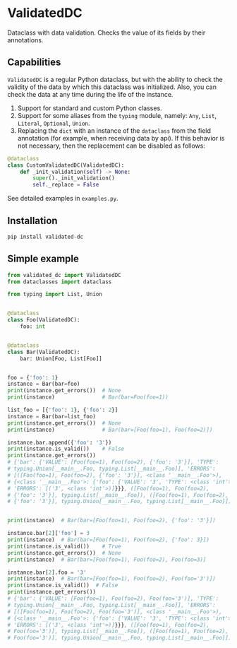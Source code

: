 # ValidatedDC

Dataclass with data validation.
Checks the value of its fields by their annotations.

## Capabilities

`ValidatedDC` is a regular Python dataclass, but with the ability to check the validity of the data by which this dataclass was initialized. Also, you can check the data at any time during the life of the instance. 

1. Support for standard and custom Python classes.
2. Support for some aliases from the `typing` module, namely: `Any`, `List`, `Literal`, `Optional`, `Union`.
3. Replacing the `dict` with an instance of the `dataclass` from the field annotation (for example, when receiving data by api). If this behavior is not necessary, then the replacement can be disabled as follows:

```python
@dataclass
class CustomValidatedDC(ValidatedDC):
    def _init_validation(self) -> None:
        super()._init_validation()
        self._replace = False
```

See detailed examples in `examples.py`.

## Installation

```bash
pip install validated-dc
```

## Simple example

```python
from validated_dc import ValidatedDC
from dataclasses import dataclass

from typing import List, Union


@dataclass
class Foo(ValidatedDC):
    foo: int


@dataclass
class Bar(ValidatedDC):
    bar: Union[Foo, List[Foo]]


foo = {'foo': 1}
instance = Bar(bar=foo)
print(instance.get_errors())  # None
print(instance)               # Bar(bar=Foo(foo=1))

list_foo = [{'foo': 1}, {'foo': 2}]
instance = Bar(bar=list_foo)
print(instance.get_errors())  # None
print(instance)               # Bar(bar=[Foo(foo=1), Foo(foo=2)])

instance.bar.append({'foo': '3'})
print(instance.is_valid())    # False
print(instance.get_errors())
# {'bar': {'VALUE': [Foo(foo=1), Foo(foo=2), {'foo': '3'}], 'TYPE':
# typing.Union[__main__.Foo, typing.List[__main__.Foo]], 'ERRORS':
# [([Foo(foo=1), Foo(foo=2), {'foo': '3'}], <class '__main__.Foo'>),
# {<class '__main__.Foo'>: {'foo': {'VALUE': '3', 'TYPE': <class 'int'>,
# 'ERRORS': [('3', <class 'int'>)]}}}, ([Foo(foo=1), Foo(foo=2),
# {'foo': '3'}], typing.List[__main__.Foo]), ([Foo(foo=1), Foo(foo=2),
# {'foo': '3'}], typing.Union[__main__.Foo, typing.List[__main__.Foo]])]}}


print(instance)  # Bar(bar=[Foo(foo=1), Foo(foo=2), {'foo': '3'}])

instance.bar[2]['foo'] = 3
print(instance)  # Bar(bar=[Foo(foo=1), Foo(foo=2), {'foo': 3}])
print(instance.is_valid())    # True
print(instance.get_errors())  # None
print(instance)  # Bar(bar=[Foo(foo=1), Foo(foo=2), Foo(foo=3)]

instance.bar[2].foo = '3'
print(instance)  # Bar(bar=[Foo(foo=1), Foo(foo=2), Foo(foo='3')])
print(instance.is_valid())  # False
print(instance.get_errors())
# {'bar': {'VALUE': [Foo(foo=1), Foo(foo=2), Foo(foo='3')], 'TYPE':
# typing.Union[__main__.Foo, typing.List[__main__.Foo]], 'ERRORS':
# [([Foo(foo=1), Foo(foo=2), Foo(foo='3')], <class '__main__.Foo'>),
# {<class '__main__.Foo'>: {'foo': {'VALUE': '3', 'TYPE': <class 'int'>,
# 'ERRORS': [('3', <class 'int'>)]}}}, ([Foo(foo=1), Foo(foo=2),
# Foo(foo='3')], typing.List[__main__.Foo]), ([Foo(foo=1), Foo(foo=2),
# Foo(foo='3')], typing.Union[__main__.Foo, typing.List[__main__.Foo]])]}}
```
